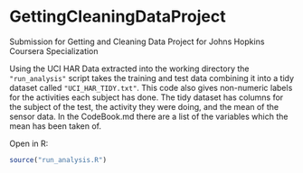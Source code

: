 GettingCleaningDataProject
==========================

Submission for Getting and Cleaning Data Project for Johns Hopkins Coursera Specialization

Using the UCI HAR Data extracted into the working directory the ```"run_analysis"``` script takes the training and test data
combining it into a tidy dataset called ```"UCI_HAR_TIDY.txt"```. This code also gives non-numeric labels for the activities each subject has 
done. The tidy dataset has columns for the subject of the test, the activity they were doing, and the mean of the sensor data. In the CodeBook.md there are a list of the variables which the mean has been taken of. 

Open in R:
```r
source("run_analysis.R")
```
